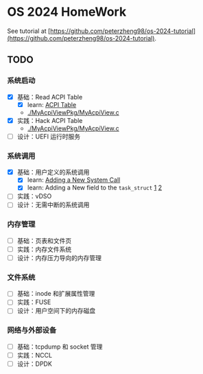 # OS 2024 HomeWork

See tutorial at [https://github.com/peterzheng98/os-2024-tutorial](https://github.com/peterzheng98/os-2024-tutorial).

## TODO

### 系统启动

- [x] 基础：Read ACPI Table
  - [x] learn: [ACPI Table](https://blog.csdn.net/u011280717/article/details/124959776)
  - [./MyAcpiViewPkg/MyAcpiView.c](./MyAcpiViewPkg/MyAcpiView.c)
- [x] 实践：Hack ACPI Table
  - [./MyAcpiViewPkg/MyAcpiView.c](./MyAcpiViewPkg/MyAcpiView.c)
- [ ] 设计：UEFI 运行时服务

### 系统调用

- [x] 基础：用户定义的系统调用
  - [x] learn: [Adding a New System Call](https://www.kernel.org/doc/html/v5.15/process/adding-syscalls.html)
  - [x] learn: Adding a New field to the `task_struct` [1](https://stackoverflow.com/questions/8044652/adding-entry-to-task-struct-and-initializing-to-default-value) [2](https://www.linuxquestions.org/questions/programming-9/adding-a-new-field-to-task_struct-310638/)
- [ ] 实践：vDSO
- [ ] 设计：无需中断的系统调用

### 内存管理

- [ ] 基础：页表和文件页
- [ ] 实践：内存文件系统
- [ ] 设计：内存压力导向的内存管理

### 文件系统

- [ ] 基础：inode 和扩展属性管理
- [ ] 实践：FUSE
- [ ] 设计：用户空间下的内存磁盘

### 网络与外部设备

- [ ] 基础：tcpdump 和 socket 管理
- [ ] 实践：NCCL
- [ ] 设计：DPDK
